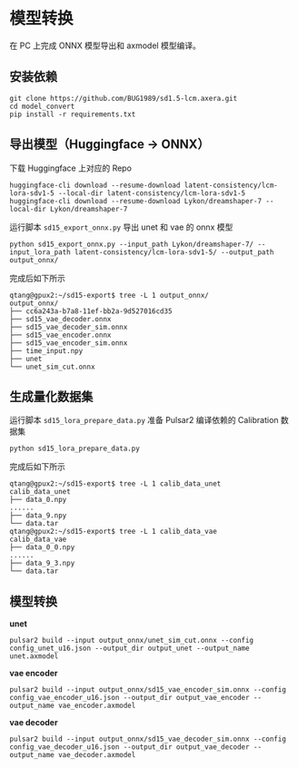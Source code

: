 # 模型转换

在 PC 上完成 ONNX 模型导出和 axmodel 模型编译。

## 安装依赖

```
git clone https://github.com/BUG1989/sd1.5-lcm.axera.git
cd model_convert
pip install -r requirements.txt
```

## 导出模型（Huggingface -> ONNX）

下载 Huggingface 上对应的 Repo
```
huggingface-cli download --resume-download latent-consistency/lcm-lora-sdv1-5 --local-dir latent-consistency/lcm-lora-sdv1-5
huggingface-cli download --resume-download Lykon/dreamshaper-7 --local-dir Lykon/dreamshaper-7
```

运行脚本 `sd15_export_onnx.py` 导出 unet 和 vae 的 onnx 模型
```
python sd15_export_onnx.py --input_path Lykon/dreamshaper-7/ --input_lora_path latent-consistency/lcm-lora-sdv1-5/ --output_path output_onnx/
```

完成后如下所示
```
qtang@gpux2:~/sd15-export$ tree -L 1 output_onnx/
output_onnx/
├── cc6a243a-b7a8-11ef-bb2a-9d527016cd35
├── sd15_vae_decoder.onnx
├── sd15_vae_decoder_sim.onnx
├── sd15_vae_encoder.onnx
├── sd15_vae_encoder_sim.onnx
├── time_input.npy
├── unet
└── unet_sim_cut.onnx
```

## 生成量化数据集

运行脚本 `sd15_lora_prepare_data.py` 准备 Pulsar2 编译依赖的 Calibration 数据集
```
python sd15_lora_prepare_data.py
```

完成后如下所示
```
qtang@gpux2:~/sd15-export$ tree -L 1 calib_data_unet
calib_data_unet
├── data_0.npy
......
├── data_9.npy
└── data.tar
qtang@gpux2:~/sd15-export$ tree -L 1 calib_data_vae
calib_data_vae
├── data_0_0.npy
......
├── data_9_3.npy
└── data.tar
```

## 模型转换

**unet**
```
pulsar2 build --input output_onnx/unet_sim_cut.onnx --config config_unet_u16.json --output_dir output_unet --output_name unet.axmodel
```

**vae encoder**

```
pulsar2 build --input output_onnx/sd15_vae_encoder_sim.onnx --config config_vae_encoder_u16.json --output_dir output_vae_encoder --output_name vae_encoder.axmodel
```

**vae decoder**

```
pulsar2 build --input output_onnx/sd15_vae_decoder_sim.onnx --config config_vae_decoder_u16.json --output_dir output_vae_decoder --output_name vae_decoder.axmodel
```
